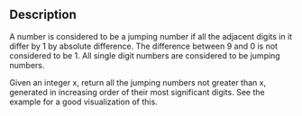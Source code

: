 ## Description
A number is considered to be a jumping number if all the adjacent digits in it differ by 1 by absolute difference. 
The difference between 9 and 0 is not considered to be 1. All single digit numbers are considered to be jumping numbers.

Given an integer x, return all the jumping numbers not greater than x, generated 
in increasing order of their most significant digits. See the example for a good visualization of this.